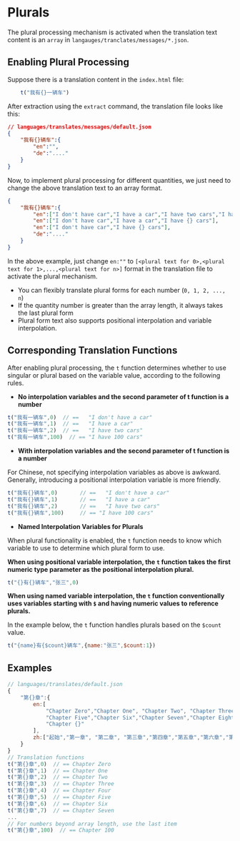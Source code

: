 # Plurals

The plural processing mechanism is activated when the translation text content is an `array` in `langauges/tranclates/messages/*.json`.

## Enabling Plural Processing
Suppose there is a translation content in the `index.html` file:
```javascript
    t("我有{}一辆车")
```
After extraction using the `extract` command, the translation file looks like this:
```json
// languages/translates/messages/default.json
{
    "我有{}辆车":{
        "en":"",
        "de":"...." 
    }
}
```
Now, to implement plural processing for different quantities, we just need to change the above translation text to an array format.

```json
{
    "我有{}辆车":{
        "en":["I don't have car","I have a car","I have two cars","I have {} cars"],
        "en":["I don't have car","I have a car","I have {} cars"],
        "en":["I don't have car","I have {} cars"],
        "de":"...." 
    }
}
```
In the above example, just change `en:""` to `[<plural text for 0>,<plural text for 1>,...,<plural text for n>]` format in the translation file to activate the plural mechanism.
- You can flexibly translate plural forms for each number (`0, 1, 2, ..., n`)
- If the quantity number is greater than the array length, it always takes the last plural form
- Plural form text also supports positional interpolation and variable interpolation.

## Corresponding Translation Functions

After enabling plural processing, the `t` function determines whether to use singular or plural based on the variable value, according to the following rules.

- **No interpolation variables and the second parameter of t function is a number**

```javascript
t("我有一辆车",0)  // ==   "I don't have a car"
t("我有一辆车",1)  // ==   "I have a car"
t("我有一辆车",2)  // ==   "I have two cars"
t("我有一辆车",100)  // == "I have 100 cars"
```

- **With interpolation variables and the second parameter of t function is a number**

For Chinese, not specifying interpolation variables as above is awkward. Generally, introducing a positional interpolation variable is more friendly.
```javascript
t("我有{}辆车",0)  		// ==   "I don't have a car"
t("我有{}辆车",1)  		// ==   "I have a car"
t("我有{}辆车",2)  		// ==   "I have two cars"
t("我有{}辆车",100)  	// == "I have 100 cars"
```

- **Named Interpolation Variables for Plurals**

When plural functionality is enabled, the `t` function needs to know which variable to use to determine which plural form to use.

**When using positional variable interpolation, the `t` function takes the first numeric type parameter as the positional interpolation plural.**

```javascript
t("{}有{}辆车","张三",0)
```

**When using named variable interpolation, the `t` function conventionally uses variables starting with `$` and having numeric values to reference plurals.**

In the example below, the `t` function handles plurals based on the `$count` value.

```javascript
t("{name}有{$count}辆车",{name:"张三",$count:1})
```

## **Examples**

```javascript
// languages/translates/default.json
{
    "第{}章":{
        en:[
            "Chapter Zero","Chapter One", "Chapter Two", "Chapter Three","Chapter Four",
            "Chapter Five","Chapter Six","Chapter Seven","Chapter Eight","Chapter Nine",
            "Chapter {}"
        ],
        zh:["起始","第一章", "第二章", "第三章","第四章","第五章","第六章","第七章","第八章","第九章","第{}章"]
    }
}
// Translation functions
t("第{}章",0)  // == Chapter Zero
t("第{}章",1)  // == Chapter One
t("第{}章",2)  // == Chapter Two
t("第{}章",3)  // == Chapter Three
t("第{}章",4)  // == Chapter Four
t("第{}章",5)  // == Chapter Five
t("第{}章",6)  // == Chapter Six
t("第{}章",7)  // == Chapter Seven
...
// For numbers beyond array length, use the last item
t("第{}章",100)  // == Chapter 100
```
